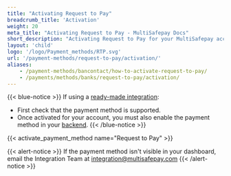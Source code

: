 ```yaml
---
title: "Activating Request to Pay"
breadcrumb_title: 'Activation'
weight: 20
meta_title: "Activating Request to Pay - MultiSafepay Docs"
short_description: "Activating Request to Pay for your MultiSafepay account"
layout: 'child'
logo: '/logo/Payment_methods/RTP.svg'
url: '/payment-methods/request-to-pay/activation/'
aliases: 
    - /payment-methods/bancontact/how-to-activate-request-to-pay/
    - /payments/methods/banks/request-to-pay/activation/
---
```


{{< blue-notice >}} If using a [ready-made integration](/integrations/ready-made/): 

- First check that the payment method is supported. 
- Once activated for your account, you must also enable the payment method in your [backend](/glossaries/multisafepay-glossary/#backend).  {{< /blue-notice >}} 

{{< activate_payment_method name="Request to Pay" >}}

{{< alert-notice >}} If the payment method isn't visible in your dashboard, email the Integration Team at <integration@multisafepay.com> {{< /alert-notice >}}
